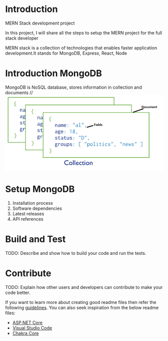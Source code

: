 # Introduction 
MERN Stack development project

In this project, I will share all the steps to setup the MERN project for the full stack developer


MERN stack is a collection of technologies that enables faster application development.It stands for MongoDB, Express, React, Node


# Introduction MongoDB

MongoDB is NoSQL database, stores information in collection and documents
//![MongoDB Collection,Document and Field](https://raw.githubusercontent.com/jitendrasoni/MERNStack/main/References/images/MERN-MongoDB-Collection-Document-Field-Definatin.png)

# Setup MongoDB

1.	Installation process
2.	Software dependencies
3.	Latest releases
4.	API references

# Build and Test
TODO: Describe and show how to build your code and run the tests. 

# Contribute
TODO: Explain how other users and developers can contribute to make your code better. 

If you want to learn more about creating good readme files then refer the following [guidelines](https://docs.microsoft.com/en-us/azure/devops/repos/git/create-a-readme?view=azure-devops). You can also seek inspiration from the below readme files:
- [ASP.NET Core](https://github.com/aspnet/Home)
- [Visual Studio Code](https://github.com/Microsoft/vscode)
- [Chakra Core](https://github.com/Microsoft/ChakraCore)